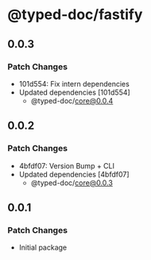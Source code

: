 # @typed-doc/fastify

## 0.0.3

### Patch Changes

- 101d554: Fix intern dependencies
- Updated dependencies [101d554]
  - @typed-doc/core@0.0.4

## 0.0.2

### Patch Changes

- 4bfdf07: Version Bump + CLI
- Updated dependencies [4bfdf07]
  - @typed-doc/core@0.0.3

## 0.0.1

### Patch Changes

- Initial package
